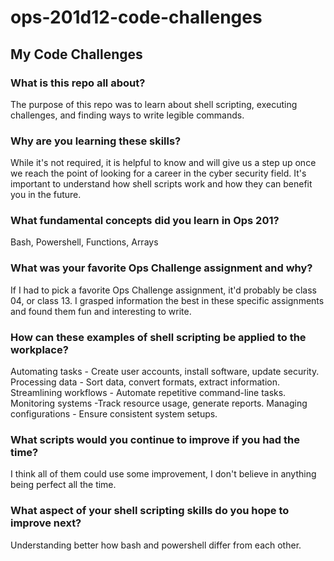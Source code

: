 # ops-201d12-code-challenges
## My Code Challenges

### What is this repo all about?
The purpose of this repo was to learn about shell scripting, executing challenges, and finding ways to write legible commands. 
### Why are you learning these skills?
While it's not required, it is helpful to know and will give us a step up once we reach the point of looking for a career in the cyber security field. It's important to understand how shell scripts work and how they can benefit you in the future. 
### What fundamental concepts did you learn in Ops 201?
Bash, Powershell, Functions, Arrays
### What was your favorite Ops Challenge assignment and why?
If I had to pick a favorite Ops Challenge assignment, it'd probably be class 04, or class 13. I grasped information the best in these specific assignments and found them fun and interesting to write. 
### How can these examples of shell scripting be applied to the workplace?
Automating tasks - Create user accounts, install software, update security.
Processing data - Sort data, convert formats, extract information.
Streamlining workflows - Automate repetitive command-line tasks.
Monitoring systems -Track resource usage, generate reports.
Managing configurations - Ensure consistent system setups.
### What scripts would you continue to improve if you had the time?
I think all of them could use some improvement, I don't believe in anything being perfect all the time. 
### What aspect of your shell scripting skills do you hope to improve next?
Understanding better how bash and powershell differ from each other. 

